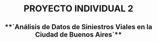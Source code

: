 
<h1 align="center"> PROYECTO INDIVIDUAL 2 </h1>

<div style="text-align: center;">
  <h2>**`Análisis de Datos de Siniestros Viales en la Ciudad de Buenos Aires`**</h2>
</div>
